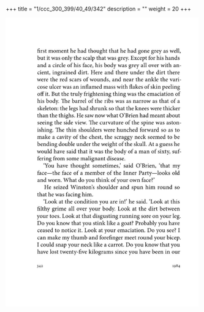 +++
title = "1/ccc_300_399/40_49/342"
description = ""
weight = 20
+++

<img class="center-fit-jpg" src="/jpg_/out_jpg_1984__342.jpg" ></img>

